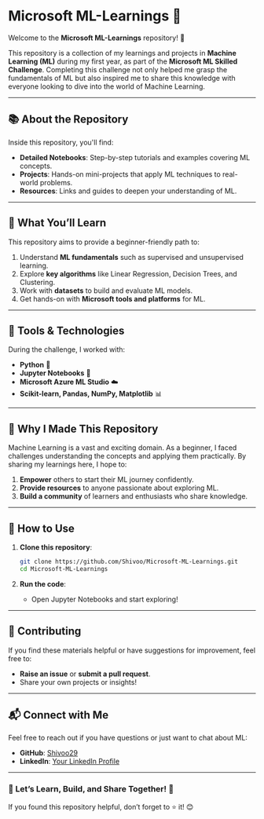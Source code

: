 # Microsoft ML-Learnings 🌟

Welcome to the **Microsoft ML-Learnings** repository! 🚀

This repository is a collection of my learnings and projects in **Machine Learning (ML)** during my first year, as part of the **Microsoft ML Skilled Challenge**. Completing this challenge not only helped me grasp the fundamentals of ML but also inspired me to share this knowledge with everyone looking to dive into the world of Machine Learning.

---

## 📚 About the Repository

Inside this repository, you'll find:
- **Detailed Notebooks**: Step-by-step tutorials and examples covering ML concepts.
- **Projects**: Hands-on mini-projects that apply ML techniques to real-world problems.
- **Resources**: Links and guides to deepen your understanding of ML.

---

## 🌟 What You’ll Learn

This repository aims to provide a beginner-friendly path to:
1. Understand **ML fundamentals** such as supervised and unsupervised learning.
2. Explore **key algorithms** like Linear Regression, Decision Trees, and Clustering.
3. Work with **datasets** to build and evaluate ML models.
4. Get hands-on with **Microsoft tools and platforms** for ML.

---

## 🔧 Tools & Technologies

During the challenge, I worked with:
- **Python** 🐍
- **Jupyter Notebooks** 📓
- **Microsoft Azure ML Studio** ☁️
- **Scikit-learn, Pandas, NumPy, Matplotlib** 📊

---

## 🎯 Why I Made This Repository

Machine Learning is a vast and exciting domain. As a beginner, I faced challenges understanding the concepts and applying them practically. By sharing my learnings here, I hope to:
1. **Empower** others to start their ML journey confidently.
2. **Provide resources** to anyone passionate about exploring ML.
3. **Build a community** of learners and enthusiasts who share knowledge.

---

## 🏁 How to Use

1. **Clone this repository**:
   ```bash
   git clone https://github.com/Shivoo/Microsoft-ML-Learnings.git
   cd Microsoft-ML-Learnings
   ```



2. **Run the code**:

   - Open Jupyter Notebooks and start exploring!

---

## 🤝 Contributing

If you find these materials helpful or have suggestions for improvement, feel free to:
- **Raise an issue** or **submit a pull request**.
- Share your own projects or insights!

---

## 📬 Connect with Me

Feel free to reach out if you have questions or just want to chat about ML:
- **GitHub**: [Shivoo29](https://github.com/Shivoo29)
- **LinkedIn**: [Your LinkedIn Profile](https://www.linkedin.com/in/shivam-kumar-jha-35686a238/)

---

### 🌟 Let’s Learn, Build, and Share Together! 🌟

If you found this repository helpful, don’t forget to ⭐ it! 😊

